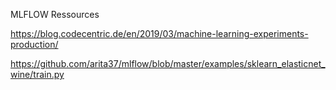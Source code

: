 



MLFLOW Ressources

https://blog.codecentric.de/en/2019/03/machine-learning-experiments-production/



https://github.com/arita37/mlflow/blob/master/examples/sklearn_elasticnet_wine/train.py



